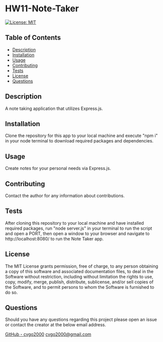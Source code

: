 # HW11-Note-Taker

[![License: MIT](https://img.shields.io/badge/License-MIT-yellow.svg)](https://opensource.org/licenses/MIT)

## Table of Contents

- [Description](#description)
- [Installation](#installation)
- [Usage](#usage)
- [Contributing](#contributing)
- [Tests](#tests)
- [License](#license)
- [Questions](#questions)

## Description

A note taking application that utilizes Express.js.

## Installation

Clone the repository for this app to your local machine and execute "npm i" in your node terminal to download required packages and dependencies.

## Usage

Create notes for your personal needs via Express.js.

## Contributing

Contact the author for any information about contributions.

## Tests

After cloning this repository to your local machine and have installed required packages, run "node server.js" in your terminal to run the script and open a PORT, then open a window to your browser and navigate to http://localhost:8080/ to run the Note Taker app.

## License

The MIT License grants permission, free of charge, to any person obtaining a copy of this software and associated documentation files, to deal in the Software without restriction, including without limitation the rights to use, copy, modify, merge, publish, distribute, sublicense, and/or sell copies of the Software, and to permit persons to whom the Software is furnished to do so.

## Questions

Should you have any questions regarding this project please open an issue or contact the creator at the below email address.

[GitHub - cvgo2000](https://github.com/cvgo2000)
[cvgo2000@gmail.com](cvgo2000@gmail.com)

